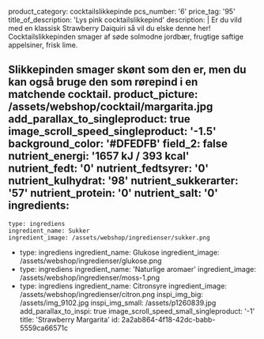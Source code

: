 product_category: cocktailslikkepinde
pcs_number: '6'
price_tag: '95'
title_of_description: 'Lys pink cocktailslikkepind'
description: |
  Er du vild med en klassisk Strawberry Daiquiri så vil du elske denne her! Cocktailslikkepinden smager af søde solmodne jordbær, frugtige saftige appelsiner, frisk lime.
  
  Slikkepinden smager skønt som den er, men du kan også bruge den som rørepind i en matchende cocktail.
product_picture: /assets/webshop/cocktail/margarita.jpg
add_parallax_to_singleproduct: true
image_scroll_speed_singleproduct: '-1.5'
background_color: '#DFEDFB'
field_2: false
nutrient_energi: '1657 kJ / 393 kcal'
nutrient_fedt: '0'
nutrient_fedtsyrer: '0'
nutrient_kulhydrat: '98'
nutrient_sukkerarter: '57'
nutrient_protein: '0'
nutrient_salt: '0'
ingredients:
  -
    type: ingrediens
    ingredient_name: Sukker
    ingredient_image: /assets/webshop/ingredienser/sukker.png
  -
    type: ingrediens
    ingredient_name: Glukose
    ingredient_image: /assets/webshop/ingredienser/glukose.png
  -
    type: ingrediens
    ingredient_name: 'Naturlige aromaer'
    ingredient_image: /assets/webshop/ingredienser/moss-1.png
  -
    type: ingrediens
    ingredient_name: Citronsyre
    ingredient_image: /assets/webshop/ingredienser/citron.png
inspi_img_big: /assets/img_9102.jpg
inspi_img_small: /assets/p1260839.jpg
add_parallax_to_inspi: true
image_scroll_speed_small_singleproduct: '-1'
title: 'Strawberry Margarita'
id: 2a2ab864-4f18-42dc-babb-5559ca66571c
